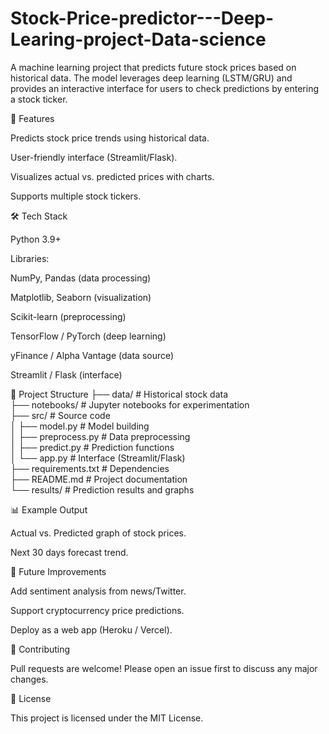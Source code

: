 # Stock-Price-predictor---Deep-Learing-project-Data-science

A machine learning project that predicts future stock prices based on historical data. The model leverages deep learning (LSTM/GRU) and provides an interactive interface for users to check predictions by entering a stock ticker.

🚀 Features

Predicts stock price trends using historical data.

User-friendly interface (Streamlit/Flask).

Visualizes actual vs. predicted prices with charts.

Supports multiple stock tickers.

🛠️ Tech Stack

Python 3.9+

Libraries:

NumPy, Pandas (data processing)

Matplotlib, Seaborn (visualization)

Scikit-learn (preprocessing)

TensorFlow / PyTorch (deep learning)

yFinance / Alpha Vantage (data source)

Streamlit / Flask (interface)

📂 Project Structure
├── data/                # Historical stock data  
├── notebooks/           # Jupyter notebooks for experimentation  
├── src/                 # Source code  
│   ├── model.py         # Model building  
│   ├── preprocess.py    # Data preprocessing  
│   ├── predict.py       # Prediction functions  
│   └── app.py           # Interface (Streamlit/Flask)  
├── requirements.txt     # Dependencies  
├── README.md            # Project documentation  
└── results/             # Prediction results and graphs  




📊 Example Output

Actual vs. Predicted graph of stock prices.

Next 30 days forecast trend.

🌟 Future Improvements

Add sentiment analysis from news/Twitter.

Support cryptocurrency price predictions.

Deploy as a web app (Heroku / Vercel).

🤝 Contributing

Pull requests are welcome! Please open an issue first to discuss any major changes.

📜 License

This project is licensed under the MIT License.
